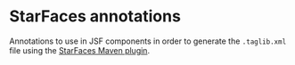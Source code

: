 # StarFaces annotations

Annotations to use in JSF components in order to generate the `.taglib.xml` file using the [StarFaces Maven plugin](../starfaces-maven-plugin).
